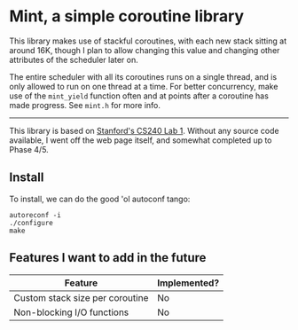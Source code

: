 # Mint, a simple coroutine library
This library makes use of stackful coroutines, with each new stack sitting at
around 16K, though I plan to allow changing this value and changing other
attributes of the scheduler later on. 

The entire scheduler with all its coroutines runs on a single thread, and is only
allowed to run on one thread at a time. For better concurrency, make use of
the `mint_yield` function often and at points after a coroutine has made
progress. See `mint.h` for more info.

---
This library is based on [Stanford's CS240 Lab 1](https://www.scs.stanford.edu/17sp-cs240/labs/lab1/).
Without any source code available, I went off the web page itself, and somewhat completed up
to Phase 4/5.

## Install
To install, we can do the good 'ol autoconf tango:
```
autoreconf -i
./configure
make
```

## Features I want to add in the future
| Feature                         | Implemented? |
|---------------------------------|--------------|
| Custom stack size per coroutine | No           |
| Non-blocking I/O functions      | No           |

